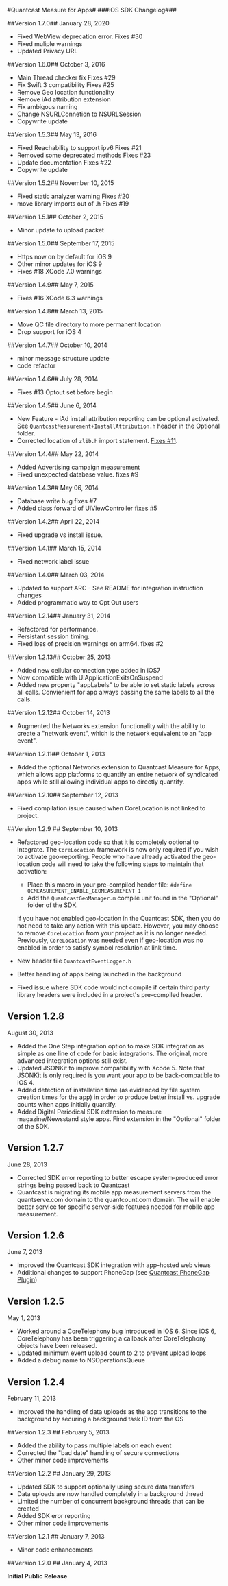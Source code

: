 #Quantcast Measure for Apps#
###iOS SDK Changelog###

##Version 1.7.0##
January 28, 2020
* Fixed WebView deprecation error. Fixes #30
* Fixed muliple warnings
* Updated Privacy URL

##Version 1.6.0##
October 3, 2016
* Main Thread checker fix Fixes #29
* Fix Swift 3 compatibility Fixes #25
* Remove Geo location functionality
* Remove iAd attribution extension 
* Fix ambigous naming
* Change NSURLConnetion to NSURLSession
* Copywrite update

##Version 1.5.3##
May 13, 2016
* Fixed Reachability to support ipv6 Fixes #21
* Removed some deprecated methods Fixes #23
* Update documentation Fixes #22
* Copywrite update

##Version 1.5.2##
November 10, 2015
* Fixed static analyzer warning Fixes #20
* move library imports out of .h Fixes #19

##Version 1.5.1##
October 2, 2015
* Minor update to upload packet

##Version 1.5.0##
September 17, 2015
* Https now on by default for iOS 9
* Other minor updates for iOS 9 
* Fixes #18  XCode 7.0 warnings

##Version 1.4.9##
May 7, 2015
* Fixes #16  XCode 6.3 warnings

##Version 1.4.8##
March 13, 2015
* Move QC file directory to more permanent location
* Drop support for iOS 4

##Version 1.4.7##
October 10, 2014
* minor message structure update
* code refactor

##Version 1.4.6##
July 28, 2014
* Fixes #13 Optout set before begin
 
##Version 1.4.5##
June 6, 2014
* New Feature - iAd install attribution reporting can be optional activated. See `QuantcastMeasurement+InstallAttribution.h` header in the Optional folder. 
* Corrected location of `zlib.h` import statement. [Fixes #11](https://github.com/quantcast/ios-measurement/issues/11).

##Version 1.4.4##
May 22, 2014
* Added Advertising campaign measurement
* Fixed unexpected database value.  fixes #9

##Version 1.4.3##
May 06, 2014
* Database write bug fixes #7
* Added class forward of UIViewController fixes #5

##Version 1.4.2##
April 22, 2014
* Fixed upgrade vs install issue.

##Version 1.4.1##
March 15, 2014
* Fixed network label issue

##Version 1.4.0##
March 03, 2014
* Updated to support ARC - See README for integration instruction changes
* Added programmatic way to Opt Out users

##Version 1.2.14##
January 31, 2014
* Refactored for performance.
* Persistant session timing.
* Fixed loss of precision warnings on arm64. fixes #2

##Version 1.2.13##
October 25, 2013
* Added new cellular connection type added in iOS7
* Now compatible with UIApplicationExitsOnSuspend
* Added new property "appLabels" to be able to set static labels across all calls.  Convienient for app always passing the same labels to all the calls.

##Version 1.2.12##
October 14, 2013
* Augmented the Networks extension functionality with the ability to create a "network event", which is the network equivalent to an "app event". 

##Version 1.2.11##
October 1, 2013
* Added the optional Networks extension to Quantcast Measure for Apps, which allows app platforms to quantify an entire network of syndicated apps while still allowing individual apps to directly quantify.

##Version 1.2.10##
September 12, 2013

* Fixed compilation issue caused when CoreLocation is not linked to project.

##Version 1.2.9 ##
September 10, 2013
* Refactored geo-location code so that it is completely optional to integrate. The `CoreLocation` framework is now only required if you wish to activate geo-reporting. People who have already activated the geo-location code will need to take the following steps to maintain that activation:
  * Place this macro in your pre-compiled header file: `#define QCMEASUREMENT_ENABLE_GEOMEASUREMENT 1`
  * Add the `QuantcastGeoManager.m` compile unit found in the "Optional" folder of the SDK.
  
  If you have not enabled geo-location in the Quantcast SDK, then you do not need to take any action with this update. However, you may choose to remove `CoreLocation` from your project as it is no longer needed. Previously, `CoreLocation` was needed even if geo-location was no enabled in order to satisfy symbol resolution at link time. 
* New header file `QuantcastEventLogger.h`
* Better handling of apps being launched in the background
* Fixed issue where SDK code would not compile if certain third party library headers were included in a project's pre-compiled header.

## Version 1.2.8 ##
August 30, 2013
* Added the One Step integration option to make SDK integration as simple as one line of code for basic integrations. The original, more advanced integration options still exist.
* Updated JSONKit to improve compatibility with Xcode 5. Note that JSONKit is only required is you want your app to be back-compatible to iOS 4. 
* Added detection of installation time (as evidenced by file system creation times for the app) in order to produce better install vs. upgrade counts when apps initially quantify.
* Added Digital Periodical SDK extension to measure magazine/Newsstand style apps. Find extension in the "Optional" folder of the SDK.

## Version 1.2.7 ##
June 28, 2013
* Corrected SDK error reporting to better escape system-produced error strings being passed back to Quantcast
* Quantcast is migrating its mobile app measurement servers from the quantserve.com domain to the quantcount.com domain. The will enable better service for specific server-side features needed for mobile app measurement.

## Version 1.2.6 ##
June 7, 2013
* Improved the Quantcast SDK integration with app-hosted web views
* Additional changes to support PhoneGap (see [Quantcast PhoneGap Plugin](https://github.com/quantcast/phonegap-measurement))

## Version 1.2.5 ##
May 1, 2013
* Worked around a CoreTelephony bug introduced in iOS 6. Since iOS 6, CoreTelephony has been triggering a callback after CoreTelephony objects have been released.
* Updated minimum event upload count to 2 to prevent upload loops
* Added a debug name to NSOperationsQueue

## Version 1.2.4 ##
February 11, 2013
* Improved the handling of data uploads as the app transitions to the background by securing a background task ID from the OS

##Version 1.2.3 ##
February 5, 2013
* Added the ability to pass multiple labels on each event
* Corrected the "bad date" handling of secure connections
* Other minor code improvements

##Version 1.2.2 ##
January 29, 2013
* Updated SDK to support optionally using secure data transfers
* Data uploads are now handled completely in a background thread
* Limited the number of concurrent background threads that can be created
* Added SDK eror reporting
* Other minor code improvements

##Version 1.2.1 ##
January 7, 2013
* Minor code enhancements

##Version 1.2.0 ##
January 4, 2013

**Initial Public Release**